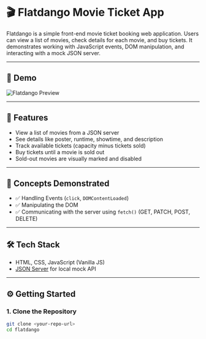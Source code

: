 # 🎬 Flatdango Movie Ticket App

Flatdango is a simple front-end movie ticket booking web application. Users can view a list of movies, check details for each movie, and buy tickets. It demonstrates working with JavaScript events, DOM manipulation, and interacting with a mock JSON server.

---

## 📸 Demo

![Flatdango Preview](./assets/demo.png)

---

## 🚀 Features

- View a list of movies from a JSON server
- See details like poster, runtime, showtime, and description
- Track available tickets (capacity minus tickets sold)
- Buy tickets until a movie is sold out
- Sold-out movies are visually marked and disabled

---

## 🧠 Concepts Demonstrated

- ✅ Handling Events (`click`, `DOMContentLoaded`)
- ✅ Manipulating the DOM
- ✅ Communicating with the server using `fetch()` (GET, PATCH, POST, DELETE)

---

## 🛠️ Tech Stack

- HTML, CSS, JavaScript (Vanilla JS)
- [JSON Server](https://github.com/typicode/json-server) for local mock API

---

## ⚙️ Getting Started

### 1. Clone the Repository

```bash
git clone <your-repo-url>
cd flatdango
